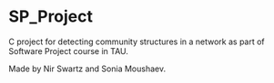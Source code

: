 # SP_Project

C project for detecting community structures in a network as part of Software Project course in TAU.

Made by Nir Swartz and Sonia Moushaev.
